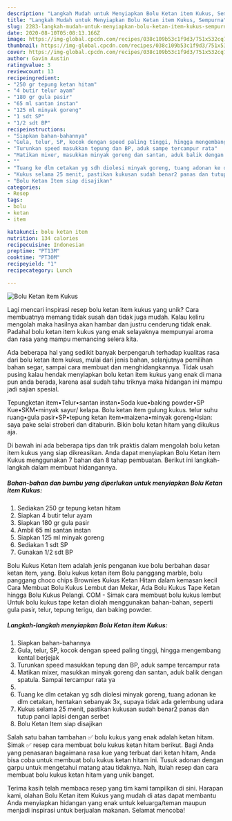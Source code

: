 ```yaml
---
description: "Langkah Mudah untuk Menyiapkan Bolu Ketan item Kukus, Sempurna"
title: "Langkah Mudah untuk Menyiapkan Bolu Ketan item Kukus, Sempurna"
slug: 2283-langkah-mudah-untuk-menyiapkan-bolu-ketan-item-kukus-sempurna
date: 2020-08-10T05:08:13.166Z
image: https://img-global.cpcdn.com/recipes/038c109b53c1f9d3/751x532cq70/bolu-ketan-item-kukus-foto-resep-utama.jpg
thumbnail: https://img-global.cpcdn.com/recipes/038c109b53c1f9d3/751x532cq70/bolu-ketan-item-kukus-foto-resep-utama.jpg
cover: https://img-global.cpcdn.com/recipes/038c109b53c1f9d3/751x532cq70/bolu-ketan-item-kukus-foto-resep-utama.jpg
author: Gavin Austin
ratingvalue: 3
reviewcount: 13
recipeingredient:
- "250 gr tepung ketan hitam"
- "4 butir telur ayam"
- "180 gr gula pasir"
- "65 ml santan instan"
- "125 ml minyak goreng"
- "1 sdt SP"
- "1/2 sdt BP"
recipeinstructions:
- "Siapkan bahan-bahannya"
- "Gula, telur, SP, kocok dengan speed paling tinggi, hingga mengembang kental berjejak"
- "Turunkan speed masukkan tepung dan BP, aduk sampe tercampur rata"
- "Matikan mixer, masukkan minyak goreng dan santan, aduk balik dengan spatula. Sampai tercampur rata ya"
- ""
- "Tuang ke dlm cetakan yg sdh diolesi minyak goreng, tuang adonan ke dlm cetakan, hentakan sebanyak 3x, supaya tidak ada gelembung udara"
- "Kukus selama 25 menit, pastikan kukusan sudah benar2 panas dan tutup panci lapisi dengan serbet"
- "Bolu Ketan Item siap disajikan"
categories:
- Resep
tags:
- bolu
- ketan
- item

katakunci: bolu ketan item 
nutrition: 134 calories
recipecuisine: Indonesian
preptime: "PT13M"
cooktime: "PT30M"
recipeyield: "1"
recipecategory: Lunch

---
```



![Bolu Ketan item Kukus](https://img-global.cpcdn.com/recipes/038c109b53c1f9d3/751x532cq70/bolu-ketan-item-kukus-foto-resep-utama.jpg)

Lagi mencari inspirasi resep bolu ketan item kukus yang unik? Cara membuatnya memang tidak susah dan tidak juga mudah. Kalau keliru mengolah maka hasilnya akan hambar dan justru cenderung tidak enak. Padahal bolu ketan item kukus yang enak selayaknya mempunyai aroma dan rasa yang mampu memancing selera kita.

Ada beberapa hal yang sedikit banyak berpengaruh terhadap kualitas rasa dari bolu ketan item kukus, mulai dari jenis bahan, selanjutnya pemilihan bahan segar, sampai cara membuat dan menghidangkannya. Tidak usah pusing kalau hendak menyiapkan bolu ketan item kukus yang enak di mana pun anda berada, karena asal sudah tahu triknya maka hidangan ini mampu jadi sajian spesial.

Tepungketan item•Telur•santan instan•Soda kue•baking powder•SP Kue•SKM•minyak sayur/ kelapa. Bolu ketan item gulung kukus. telur suhu ruang•gula pasir•SP•tepung ketan item•maizena•minyak goreng•Isian: saya pake selai stroberi dan ditaburin. Bikin bolu ketan hitam yang dikukus aja.


Di bawah ini ada beberapa tips dan trik praktis dalam mengolah bolu ketan item kukus yang siap dikreasikan. Anda dapat menyiapkan Bolu Ketan item Kukus menggunakan 7 bahan dan 8 tahap pembuatan. Berikut ini langkah-langkah dalam membuat hidangannya.

<!--inarticleads1-->

##### Bahan-bahan dan bumbu yang diperlukan untuk menyiapkan Bolu Ketan item Kukus:

1. Sediakan 250 gr tepung ketan hitam
1. Siapkan 4 butir telur ayam
1. Siapkan 180 gr gula pasir
1. Ambil 65 ml santan instan
1. Siapkan 125 ml minyak goreng
1. Sediakan 1 sdt SP
1. Gunakan 1/2 sdt BP


Bolu Kukus Ketan Item adalah jenis penganan kue bolu berbahan dasar ketan item, yang. Bolu kukus ketan item Bolu panggang marble, bolu panggang choco chips Brownies Kukus Ketan Hitam dalam kemasan kecil Cara Membuat Bolu Kukus Lembut dan Mekar, Ada Bolu Kukus Tape Ketan hingga Bolu Kukus Pelangi. COM - Simak cara membuat bolu kukus lembut Untuk bolu kukus tape ketan diolah menggunakan bahan-bahan, seperti gula pasir, telur, tepung terigu, dan baking powder. 

<!--inarticleads2-->

##### Langkah-langkah menyiapkan Bolu Ketan item Kukus:

1. Siapkan bahan-bahannya
1. Gula, telur, SP, kocok dengan speed paling tinggi, hingga mengembang kental berjejak
1. Turunkan speed masukkan tepung dan BP, aduk sampe tercampur rata
1. Matikan mixer, masukkan minyak goreng dan santan, aduk balik dengan spatula. Sampai tercampur rata ya
1. 
1. Tuang ke dlm cetakan yg sdh diolesi minyak goreng, tuang adonan ke dlm cetakan, hentakan sebanyak 3x, supaya tidak ada gelembung udara
1. Kukus selama 25 menit, pastikan kukusan sudah benar2 panas dan tutup panci lapisi dengan serbet
1. Bolu Ketan Item siap disajikan


Salah satu bahan tambahan ✅ bolu kukus yang enak adalah ketan hitam. Simak ✅ resep cara membuat bolu kukus ketan hitam berikut. Bagi Anda yang penasaran bagaimana rasa kue yang terbuat dari ketan hitam, Anda bisa coba untuk membuat bolu kukus ketan hitam ini. Tusuk adonan dengan garpu untuk mengetahui matang atau tidaknya. Nah, itulah resep dan cara membuat bolu kukus ketan hitam yang unik banget. 

Terima kasih telah membaca resep yang tim kami tampilkan di sini. Harapan kami, olahan Bolu Ketan item Kukus yang mudah di atas dapat membantu Anda menyiapkan hidangan yang enak untuk keluarga/teman maupun menjadi inspirasi untuk berjualan makanan. Selamat mencoba!
